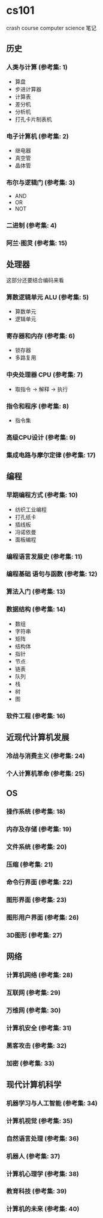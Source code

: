 # cs101

crash course computer science 笔记

## 历史

### 人类与计算 (参考集: 1)

* 算盘
* 步进计算器
* 计算表
* 差分机
* 分析机
* 打孔卡片制表机

### 电子计算机 (参考集: 2)

* 继电器
* 真空管
* 晶体管

### 布尔与逻辑门 (参考集: 3)

* AND
* OR
* NOT

### 二进制 (参考集: 4)

### 阿兰·图灵 (参考集: 15)

## 处理器 

这部分还要结合编码来看

### 算数逻辑单元 ALU (参考集: 5)

* 算数单元
* 逻辑单元

### 寄存器和内存 (参考集: 6)

* 锁存器
* 多路复用

### 中央处理器 CPU (参考集: 7)

* 取指令 -> 解释 -> 执行

### 指令和程序 (参考集: 8)

* 指令集

### 高级CPU设计 (参考集: 9)

### 集成电路与摩尔定律 (参考集: 17)

## 编程

### 早期编程方式 (参考集: 10)

* 纺织工业编程
* 打孔纸卡
* 插线板
* 冯诺依曼
* 面板编程

### 编程语言发展史 (参考集: 11)

### 编程基础 语句与函数 (参考集: 12)

### 算法入门 (参考集: 13)

### 数据结构 (参考集: 14)

* 数组
* 字符串
* 矩阵
* 结构体
* 指针
* 节点
* 链表
* 队列
* 栈
* 树
* 图

### 软件工程 (参考集: 16)

## 近现代计算机发展

### 冷战与消费主义 (参考集: 24)

### 个人计算机革命 (参考集: 25)

## OS

### 操作系统 (参考集: 18)

### 内存及存储 (参考集: 19)

### 文件系统 (参考集: 20)

### 压缩 (参考集: 21)

### 命令行界面 (参考集: 22)

### 图形界面 (参考集: 23)

### 图形用户界面 (参考集: 26)

### 3D图形 (参考集: 27)

## 网络

### 计算机网络 (参考集: 28)

### 互联网 (参考集: 29)

### 万维网 (参考集: 30)

### 计算机安全 (参考集: 31)

### 黑客攻击 (参考集: 32)

### 加密 (参考集: 33)

## 现代计算机科学

### 机器学习与人工智能 (参考集: 34)

### 计算机视觉 (参考集: 35)

### 自然语言处理 (参考集: 36)

### 机器人 (参考集: 37)

### 计算机心理学 (参考集: 38)

### 教育科技 (参考集: 39)

### 计算机的未来 (参考集: 40)